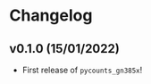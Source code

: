 # Changelog

<!--next-version-placeholder-->

## v0.1.0 (15/01/2022)

- First release of `pycounts_gn385x`!
